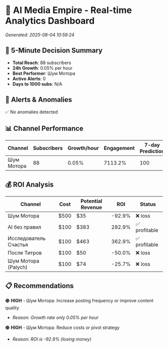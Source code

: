 # 🚀 AI Media Empire - Real-time Analytics Dashboard

*Generated: 2025-08-04 10:59:24*

## 🎯 5-Minute Decision Summary

- **Total Reach**: 88 subscribers
- **24h Growth**: 0.05% per hour
- **Best Performer**: Шум Мотора
- **Active Alerts**: 0
- **Days to 1000 subs**: N/A

## 🚨 Alerts & Anomalies

✅ No anomalies detected

## 📊 Channel Performance

| Channel | Subscribers | Growth/hour | Engagement | 7-day Prediction |
|---------|------------|-------------|------------|------------------|
| Шум Мотора | 88 | 0.05% | 7113.2% | 100 |

## 💰 ROI Analysis

| Channel | Cost | Potential Revenue | ROI | Status |
|---------|------|------------------|-----|--------|
| Шум Мотора | $500 | $35 | -92.9% | ❌ loss |
| AI без правил | $100 | $383 | 282.9% | ✅ profitable |
| Исследователь Счастья | $100 | $463 | 362.9% | ✅ profitable |
| После Титров | $100 | $50 | -50.0% | ❌ loss |
| Шум Мотора (Palych) | $100 | $74 | -25.7% | ❌ loss |

## 📋 Recommendations

🟠 **HIGH** - Шум Мотора: Increase posting frequency or improve content quality
   - *Reason: Growth rate only 0.05% per hour*

🟠 **HIGH** - Шум Мотора: Reduce costs or pivot strategy
   - *Reason: ROI is -92.9% (losing money)*

